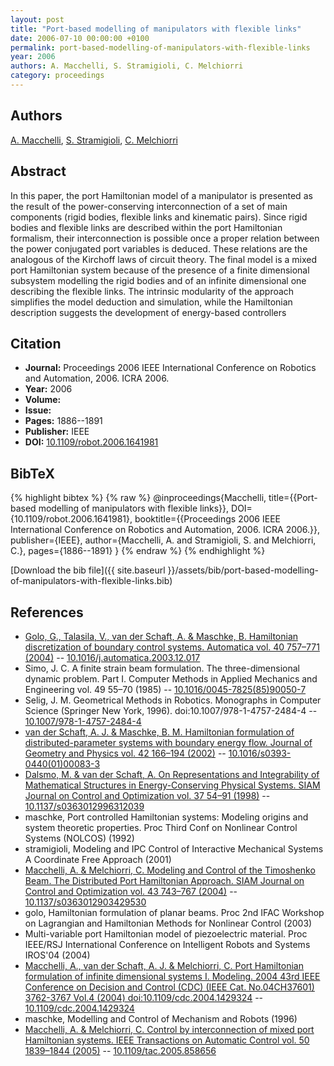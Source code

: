 ```yaml
---
layout: post
title: "Port-based modelling of manipulators with flexible links"
date: 2006-07-10 00:00:00 +0100
permalink: port-based-modelling-of-manipulators-with-flexible-links
year: 2006
authors: A. Macchelli, S. Stramigioli, C. Melchiorri
category: proceedings
---
```

 
## Authors
[A. Macchelli](authors/alessandro-macchelli), [S. Stramigioli](authors/stefano-stramigioli), [C. Melchiorri](authors/claudio-melchiorri)
 
## Abstract
In this paper, the port Hamiltonian model of a manipulator is presented as the result of the power-conserving interconnection of a set of main components (rigid bodies, flexible links and kinematic pairs). Since rigid bodies and flexible links are described within the port Hamiltonian formalism, their interconnection is possible once a proper relation between the power conjugated port variables is deduced. These relations are the analogous of the Kirchoff laws of circuit theory. The final model is a mixed port Hamiltonian system because of the presence of a finite dimensional subsystem modelling the rigid bodies and of an infinite dimensional one describing the flexible links. The intrinsic modularity of the approach simplifies the model deduction and simulation, while the Hamiltonian description suggests the development of energy-based controllers
 
## Citation
- **Journal:** Proceedings 2006 IEEE International Conference on Robotics and Automation, 2006. ICRA 2006.
- **Year:** 2006
- **Volume:** 
- **Issue:** 
- **Pages:** 1886--1891
- **Publisher:** IEEE
- **DOI:** [10.1109/robot.2006.1641981](https://doi.org/10.1109/robot.2006.1641981)
 
## BibTeX
{% highlight bibtex %}
{% raw %}
@inproceedings{Macchelli,
  title={{Port-based modelling of manipulators with flexible links}},
  DOI={10.1109/robot.2006.1641981},
  booktitle={{Proceedings 2006 IEEE International Conference on Robotics and Automation, 2006. ICRA 2006.}},
  publisher={IEEE},
  author={Macchelli, A. and Stramigioli, S. and Melchiorri, C.},
  pages={1886--1891}
}
{% endraw %}
{% endhighlight %}
 
[Download the bib file]({{ site.baseurl }}/assets/bib/port-based-modelling-of-manipulators-with-flexible-links.bib)
 
## References
- [Golo, G., Talasila, V., van der Schaft, A. & Maschke, B. Hamiltonian discretization of boundary control systems. Automatica vol. 40 757–771 (2004)](hamiltonian-discretization-of-boundary-control-systems) -- [10.1016/j.automatica.2003.12.017](https://doi.org/10.1016/j.automatica.2003.12.017)
- Simo, J. C. A finite strain beam formulation. The three-dimensional dynamic problem. Part I. Computer Methods in Applied Mechanics and Engineering vol. 49 55–70 (1985) -- [10.1016/0045-7825(85)90050-7](https://doi.org/10.1016/0045-7825(85)90050-7)
- Selig, J. M. Geometrical Methods in Robotics. Monographs in Computer Science (Springer New York, 1996). doi:10.1007/978-1-4757-2484-4 -- [10.1007/978-1-4757-2484-4](https://doi.org/10.1007/978-1-4757-2484-4)
- [van der Schaft, A. J. & Maschke, B. M. Hamiltonian formulation of distributed-parameter systems with boundary energy flow. Journal of Geometry and Physics vol. 42 166–194 (2002)](hamiltonian-formulation-of-distributed-parameter-systems-with-boundary-energy-flow) -- [10.1016/s0393-0440(01)00083-3](https://doi.org/10.1016/s0393-0440(01)00083-3)
- [Dalsmo, M. & van der Schaft, A. On Representations and Integrability of Mathematical Structures in Energy-Conserving Physical Systems. SIAM Journal on Control and Optimization vol. 37 54–91 (1998)](on-representations-and-integrability-of-mathematical-structures-in-energy-conserving-physical-systems) -- [10.1137/s0363012996312039](https://doi.org/10.1137/s0363012996312039)
- maschke, Port controlled Hamiltonian systems: Modeling origins and system theoretic properties. Proc Third Conf on Nonlinear Control Systems (NOLCOS) (1992)
- stramigioli, Modeling and IPC Control of Interactive Mechanical Systems A Coordinate Free Approach (2001)
- [Macchelli, A. & Melchiorri, C. Modeling and Control of the Timoshenko Beam. The Distributed Port Hamiltonian Approach. SIAM Journal on Control and Optimization vol. 43 743–767 (2004)](modeling-and-control-of-the-timoshenko-beam-the-distributed-port-hamiltonian-approach) -- [10.1137/s0363012903429530](https://doi.org/10.1137/s0363012903429530)
- golo, Hamiltonian formulation of planar beams. Proc 2nd IFAC Workshop on Lagrangian and Hamiltonian Methods for Nonlinear Control (2003)
- Multi-variable port Hamiltonian model of piezoelectric material. Proc IEEE/RSJ International Conference on Intelligent Robots and Systems IROS'04 (2004)
- [Macchelli, A., van der Schaft, A. J. & Melchiorri, C. Port Hamiltonian formulation of infinite dimensional systems I. Modeling. 2004 43rd IEEE Conference on Decision and Control (CDC) (IEEE Cat. No.04CH37601) 3762-3767 Vol.4 (2004) doi:10.1109/cdc.2004.1429324](port-hamiltonian-formulation-of-infinite-dimensional-systems-i-modeling) -- [10.1109/cdc.2004.1429324](https://doi.org/10.1109/cdc.2004.1429324)
- maschke, Modelling and Control of Mechanism and Robots (1996)
- [Macchelli, A. & Melchiorri, C. Control by interconnection of mixed port Hamiltonian systems. IEEE Transactions on Automatic Control vol. 50 1839–1844 (2005)](control-by-interconnection-of-mixed-port-hamiltonian-systems) -- [10.1109/tac.2005.858656](https://doi.org/10.1109/tac.2005.858656)

